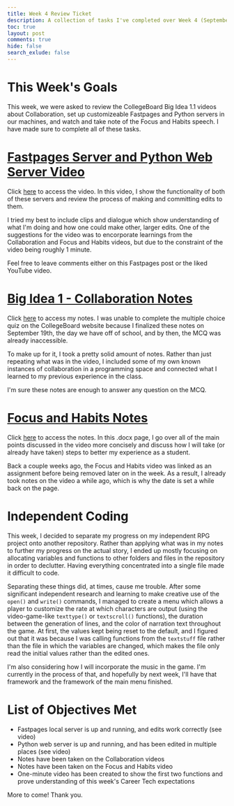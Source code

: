 ```yaml
---
title: Week 4 Review Ticket
description: A collection of tasks I've completed over Week 4 (September 12, 2022 through September 19, 2022).
toc: true
layout: post
comments: true
hide: false
search_exlude: false
---
```


# This Week's Goals

This week, we were asked to review the CollegeBoard Big Idea 1.1 videos about Collaboration, set up customizeable Fastpages and Python servers in our machines, and watch and take note of the Focus and Habits speech. I have made sure to complete all of these tasks.

# [Fastpages Server and Python Web Server Video](https://youtu.be/POALOn1CRIc)

Click [here](https://youtu.be/POALOn1CRIc) to access the video. In this video, I show the functionality of both of these servers and review the process of making and committing edits to them.

I tried my best to include clips and dialogue which show understanding of what I'm doing and how one could make other, larger edits. One of the suggestions for the video was to encorporate learnings from the Collaboration and Focus and Habits videos, but due to the constraint of the video being roughly 1 minute.

Feel free to leave comments either on this Fastpages post or the liked YouTube video.

# [Big Idea 1 - Collaboration Notes](https://drewreed2005.github.io/realdrew/2022/09/18/collaborationnotes.html)

Click [here](https://drewreed2005.github.io/realdrew/2022/09/18/collaborationnotes.html) to access my notes. I was unable to complete the multiple choice quiz on the CollegeBoard website because I finalized these notes on September 19th, the day we have off of school, and by then, the MCQ was already inaccessible.

To make up for it, I took a pretty solid amount of notes. Rather than just repeating what was in the video, I included some of my own known instances of collaboration in a programming space and connected what I learned to my previous experience in the class.

I'm sure these notes are enough to answer any question on the MCQ.

# [Focus and Habits Notes](https://drewreed2005.github.io/realdrew/2022/08/26/Focus-and-Habits-Notes.html)

Click [here](https://drewreed2005.github.io/realdrew/2022/08/26/Focus-and-Habits-Notes.html) to access the notes. In this .docx page, I go over all of the main points discussed in the video more concisely and discuss how I will take (or already have taken) steps to better my experience as a student.

Back a couple weeks ago, the Focus and Habits video was linked as an assignment before being removed later on in the week. As a result, I already took notes on the video a while ago, which is why the date is set a while back on the page.

# Independent Coding

This week, I decided to separate my progress on my independent RPG project onto another repository. Rather than applying what was in my notes to further my progress on the actual story, I ended up mostly focusing on allocating variables and functions to other folders and files in the repository in order to declutter. Having everything concentrated into a single file made it difficult to code.

Separating these things did, at times, cause me trouble. After some significant independent research and learning to make creative use of the `open()` and `write()` commands, I managed to create a menu which allows a player to customize the rate at which characters are output (using the video-game-like `texttype()` or `textscroll()` functions), the duration between the generation of lines, and the color of narration text throughout the game. At first, the values kept being reset to the default, and I figured out that it was because I was calling functions from the `textstuff` file rather than the file in which the variables are changed, which makes the file only read the initial values rather than the edited ones.

I'm also considering how I will incorporate the music in the game. I'm currently in the process of that, and hopefully by next week, I'll have that framework and the framework of the main menu finished.

# List of Objectives Met

- Fastpages local server is up and running, and edits work correctly (see video)
- Python web server is up and running, and has been edited in multiple places (see video)
- Notes have been taken on the Collaboration videos
- Notes have been taken on the Focus and Habits video
- One-minute video has been created to show the first two functions and prove understanding of this week's Career Tech expectations

More to come! Thank you.